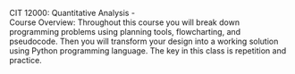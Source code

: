CIT 12000: Quantitative Analysis -  
Course Overview: 
Throughout this course you will break down programming problems using planning tools, flowcharting, and pseudocode. Then you will transform your design into a working solution using Python programming language. The key in this class is repetition and practice.
